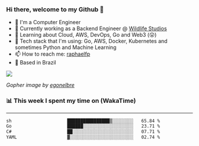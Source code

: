### Hi there, welcome to my Github 👋

- 📖 I'm a Computer Engineer
- 🔭 Currently working as a Backend Engineer @ [Wildlife Studios](https://wildlifestudios.com/)
- 🌱 Learning about Cloud, AWS, DevOps, Go and Web3 (😲)
- 🚀 Tech stack that I'm using: Go, AWS, Docker, Kubernetes and sometimes Python and Machine Learning
- 📫 How to reach me: [raphaelfp](https://linkedin.com/in/raphaelfp)
- 🏡 Based in Brazil

![](https://github.com/raphaelfp/gophers/blob/master/.thumb/animation/morning-coffee-3x.gif)

*Gopher image by [egonelbre](https://github.com/egonelbre/)*

### 📊 This week I spent my time on (WakaTime)

---

<!--START_SECTION:waka-->

```txt
sh                     ████████████████▒░░░░░░░░   65.84 %
Go                     ██████░░░░░░░░░░░░░░░░░░░   23.71 %
C#                     ██░░░░░░░░░░░░░░░░░░░░░░░   07.71 %
YAML                   ▓░░░░░░░░░░░░░░░░░░░░░░░░   02.74 %
```

<!--END_SECTION:waka-->
